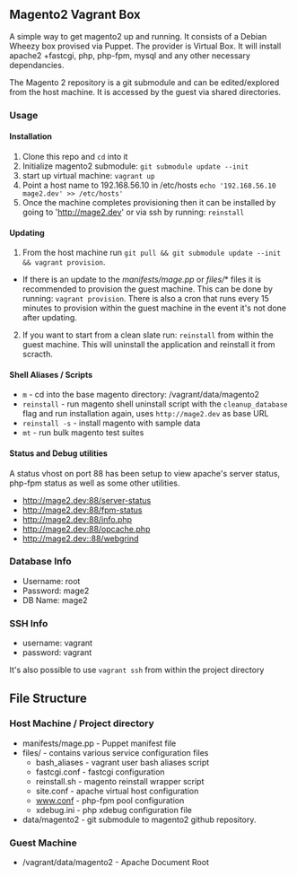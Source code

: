 ## Magento2 Vagrant Box
A simple way to get magento2 up and running. It consists of a Debian Wheezy box provised via Puppet. The provider is Virtual Box. It will install apache2 +fastcgi, php, php-fpm, mysql and any other necessary dependancies. 

The Magento 2 repository is a git submodule and can be edited/explored from the host machine. It is accessed by the guest via shared directories.

### Usage
#### Installation
1. Clone this repo and `cd` into it
2. Initialize magento2 submodule: `git submodule update --init`
3. start up virtual machine: `vagrant up`
4. Point a host name to 192.168.56.10 in /etc/hosts `echo '192.168.56.10 mage2.dev' >> /etc/hosts'`
5. Once the machine completes provisioning then it can be installed by going to 'http://mage2.dev' or via ssh by running: `reinstall`

#### Updating
1. From the host machine run `git pull && git submodule update --init && vagrant provision`. 
  * If there is an update to the *manifests/mage.pp* or *files/** files it is recommended to provision the guest machine. This can be done by running: `vagrant provision`. There is also a cron that runs every 15 minutes to 
provision within the guest machine in the event it's not done after updating. 
2. If you want to start from a clean slate run: `reinstall` from within the guest machine. This will uninstall the application and reinstall it from scracth.


#### Shell Aliases / Scripts
* `m` - cd into the base magento directory: /vagrant/data/magento2
* `reinstall` - run magento shell uninstall script with the `cleanup_database` flag and run installation again, uses `http://mage2.dev` as base URL
 * `reinstall -s` - install magento with sample data
* `mt` - run bulk magento test suites

#### Status and Debug utilities
A status vhost on port 88 has been setup to view apache's server status, php-fpm status as well as some other utilities.

* http://mage2.dev:88/server-status
* http://mage2.dev:88/fpm-status
* http://mage2.dev:88/info.php
* http://mage2.dev:88/opcache.php
* http://mage2.dev::88/webgrind

### Database Info
* Username: root
* Password: mage2
* DB Name: mage2

### SSH Info
* username: vagrant
* password: vagrant 

It's also possible to use `vagrant ssh` from within the project directory

## File Structure

### Host Machine / Project directory
* manifests/mage.pp - Puppet manifest file
* files/ - contains various service configuration files
  * bash_aliases - vagrant user bash aliases script
  * fastcgi.conf - fastcgi configuration
  * reinstall.sh - magento reinstall wrapper script
  * site.conf - apache virtual host configuration
  * www.conf - php-fpm pool configuration
  * xdebug.ini - php xdebug configuration file
* data/magento2 - git submodule to magento2 github repository. 
  
 
### Guest Machine
* /vagrant/data/magento2 - Apache Document Root

